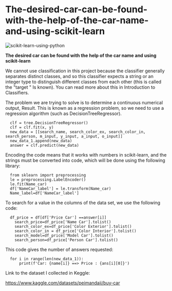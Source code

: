 # The-desired-car-can-be-found-with-the-help-of-the-car-name-and-using-scikit-learn

![scikit-learn-using-python](https://github.com/Peyman2012/Find-the-desired-car-using-scikit-learn/assets/88220773/f089130c-382c-4ccb-852d-3cd06da56bf1)


**The desired car can be found with the help of the car name and using scikit-learn**

We cannot use classification in this project because the classifier generally separates distinct classes, and so this classifier expects a string or an integer type to distinguish different classes from each other (this is called the "target " Is known). You can read more about this in Introduction to Classifiers.

The problem we are trying to solve is to determine a continuous numerical output, Result. This is known as a regression problem, so we need to use a regression algorithm (such as DecisionTreeRegressor).

      clf = tree.DecisionTreeRegressor()
      clf = clf.fit(x, y)
      new_data = [[search_name, search_color_ex, search_color_in, search_person, m_input, y_input, a_input, o_input]]
      new_data_1.append(new_data)
      answer = clf.predict(new_data)


Encoding the code means that it works with numbers in scikit-learn, and the strings must be converted into code, which will be done using the following library:

      from sklearn import preprocessing
      le = preprocessing.LabelEncoder()
      le.fit(Name_car)
      df['NameCar_label'] = le.transform(Name_car)
      Name_label=df['NameCar_label']

To search for a value in the columns of the data set, we use the following code:

      df_price = df[df['Price Car'] ==answer[i]]
        search_price=df_price['Name Car'].tolist()
        search_color_ex=df_price['Color Exterior'].tolist()
        search_color_in = df_price['Color Interior'].tolist()
        search_model=df_price['Model Car'].tolist()
        search_person=df_price['Person Car'].tolist()
      
This code gives the number of answers requested:

      for i in range(len(new_data_1)):
          print(f'Car: {name[i]} ==> Price : {ans[i][0]}')

Link to the dataset I collected in Keggle:

https://www.kaggle.com/datasets/peimandaii/buy-car
